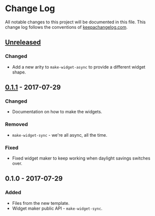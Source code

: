 # Change Log
All notable changes to this project will be documented in this file. This change log follows the conventions of [keepachangelog.com](http://keepachangelog.com/).

## [Unreleased]
### Changed
- Add a new arity to `make-widget-async` to provide a different widget shape.

## [0.1.1] - 2017-07-29
### Changed
- Documentation on how to make the widgets.

### Removed
- `make-widget-sync` - we're all async, all the time.

### Fixed
- Fixed widget maker to keep working when daylight savings switches over.

## 0.1.0 - 2017-07-29
### Added
- Files from the new template.
- Widget maker public API - `make-widget-sync`.

[Unreleased]: https://github.com/your-name/hidere/compare/0.1.1...HEAD
[0.1.1]: https://github.com/your-name/hidere/compare/0.1.0...0.1.1

